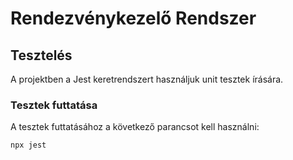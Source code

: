 # Rendezvénykezelő Rendszer

## Tesztelés

A projektben a Jest keretrendszert használjuk unit tesztek írására.

### Tesztek futtatása

A tesztek futtatásához a következő parancsot kell használni:

```bash
npx jest

